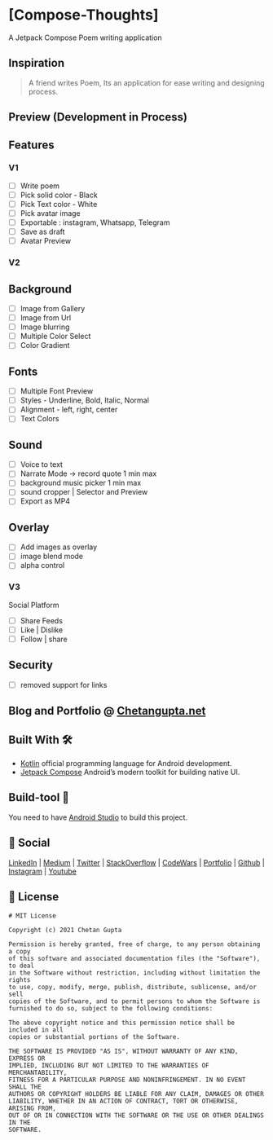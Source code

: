 # [Compose-Thoughts]
A Jetpack Compose Poem writing application

## Inspiration
> A friend writes Poem, Its an application for ease writing and designing process.

## Preview (Development in Process)

## Features
### V1
- [ ] Write poem
- [ ] Pick solid color - Black
- [ ] Pick Text color - White
- [ ] Pick avatar image
- [ ] Exportable : instagram, Whatsapp, Telegram
- [ ] Save as draft
- [ ] Avatar Preview

### V2
Background
---
- [ ] Image from Gallery
- [ ] Image from Url
- [ ] Image blurring
- [ ] Multiple Color Select
- [ ] Color Gradient

Fonts
---
- [ ] Multiple Font Preview
- [ ] Styles - Underline, Bold, Italic, Normal
- [ ] Alignment - left, right, center
- [ ] Text Colors

Sound
---
- [ ] Voice to text
- [ ] Narrate Mode -> record quote 1 min max
- [ ] background music picker 1 min max
- [ ] sound cropper | Selector and Preview
- [ ] Export as MP4

Overlay
---
- [ ] Add images as overlay
- [ ] image blend mode
- [ ] alpha control

### V3
Social Platform
- [ ] Share Feeds
- [ ] Like | Dislike
- [ ] Follow | share

Security
---
- [ ]  removed support for links









## Blog and Portfolio @ [Chetangupta.net](https://chetangupta.net/about)

## Built With 🛠
- [Kotlin](https://kotlinlang.org/) official programming language for Android development.
- [Jetpack Compose](https://developer.android.com/jetpack/compose) Android’s modern toolkit for building native UI.

## Build-tool 🧰
You need to have [Android Studio](https://developer.android.com/studio) to build this project.

## :eyes: Social
[LinkedIn](https://bit.ly/ch8n-linkdIn) | [Medium](https://bit.ly/ch8n-medium-blog) | [Twitter](https://bit.ly/ch8n-twitter) | [StackOverflow](https://bit.ly/ch8n-stackOflow) | [CodeWars](https://bit.ly/ch8n-codewar) | [Portfolio](https://bit.ly/ch8n-home) | [Github](https://bit.ly/ch8n-git) | [Instagram](https://bit.ly/ch8n-insta) | [Youtube](https://bit.ly/ch8n-youtube)


## :cop: License
```
# MIT License

Copyright (c) 2021 Chetan Gupta

Permission is hereby granted, free of charge, to any person obtaining a copy
of this software and associated documentation files (the "Software"), to deal
in the Software without restriction, including without limitation the rights
to use, copy, modify, merge, publish, distribute, sublicense, and/or sell
copies of the Software, and to permit persons to whom the Software is
furnished to do so, subject to the following conditions:

The above copyright notice and this permission notice shall be included in all
copies or substantial portions of the Software.

THE SOFTWARE IS PROVIDED "AS IS", WITHOUT WARRANTY OF ANY KIND, EXPRESS OR
IMPLIED, INCLUDING BUT NOT LIMITED TO THE WARRANTIES OF MERCHANTABILITY,
FITNESS FOR A PARTICULAR PURPOSE AND NONINFRINGEMENT. IN NO EVENT SHALL THE
AUTHORS OR COPYRIGHT HOLDERS BE LIABLE FOR ANY CLAIM, DAMAGES OR OTHER
LIABILITY, WHETHER IN AN ACTION OF CONTRACT, TORT OR OTHERWISE, ARISING FROM,
OUT OF OR IN CONNECTION WITH THE SOFTWARE OR THE USE OR OTHER DEALINGS IN THE
SOFTWARE.
```
